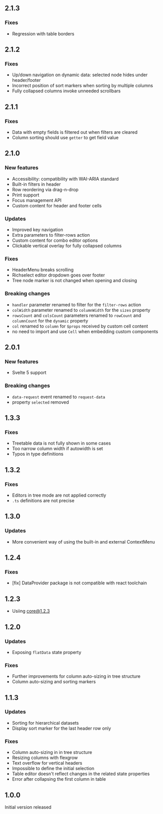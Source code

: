 ## 2.1.3

### Fixes

-   Regression with table borders

## 2.1.2

### Fixes

-   Up/down navigation on dynamic data: selected node hides under header/footer
-   Incorrect position of sort markers when sorting by multiple columns
-   Fully collapsed columns invoke unneeded scrollbars

## 2.1.1

### Fixes

-   Data with empty fields is filtered out when filters are cleared
-   Column sorting should use `getter` to get field value

## 2.1.0

### New features

-   Accessibility: compatibility with WAI-ARIA standard
-   Built-in filters in header
-   Row reordering via drag-n-drop
-   Print support
-   Focus management API
-   Custom content for header and footer cells

### Updates

-   Improved key navigation
-   Extra parameters to filter-rows action
-   Custom content for combo editor options
-   Clickable vertical overlay for fully collapsed columns

### Fixes

-   HeaderMenu breaks scrolling
-   Richselect editor dropdown goes over footer
-   Tree node marker is not changed when opening and closing

### Breaking changes

-   `handler` parameter renamed to filter for the `filter-rows` action
-   `colWidth` parameter renamed to `columnWidth` for the `sizes` property
-   `rowsCount` and `colsCount` parameters renamed to `rowCount` and `columnCount` for the `dynamic` property
-   `col` renamed to `column` for `$props` received by custom cell content
-   no need to import and use `Cell` when embedding custom components

## 2.0.1

### New features

-   Svelte 5 support

### Breaking changes

-   `data-request` event renamed to `request-data`
-   property `selected` removed

## 1.3.3

### Fixes

-   Treetable data is not fully shown in some cases
-   Too narrow column width if autowidth is set
-   Typos in type definitions

## 1.3.2

### Fixes

-   Editors in tree mode are not applied correctly
-   `.ts` definitions are not precise

## 1.3.0

### Updates

-   More convenient way of using the built-in and external ContextMenu

## 1.2.4

### Fixes

-   [fix] DataProvider package is not compatible with react toolchain

## 1.2.3

-   Usiing core@1.2.3

## 1.2.0

### Updates

-   Exposing `flatData` state property

### Fixes

-   Further improvements for column auto-sizing in tree structure
-   Column auto-sizing and sorting markers

## 1.1.3

### Updates

-   Sorting for hierarchical datasets
-   Display sort marker for the last header row only

### Fixes

-   Column auto-sizing in in tree structure
-   Resizing columns with flexgrow
-   Text overflow for vertical headers
-   Impossible to define the initial selection
-   Table editor doesn't reflect changes in the related state properties
-   Error after collapsing the first column in table

## 1.0.0

Initial version released
